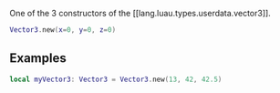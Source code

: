 One of the 3 constructors of the [[lang.luau.types.userdata.vector3]].
```Lua
Vector3.new(x=0, y=0, z=0)
```
## Examples
```Lua
local myVector3: Vector3 = Vector3.new(13, 42, 42.5)
```